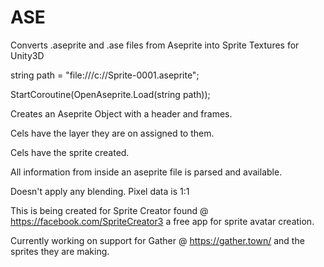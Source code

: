 # ASE
Converts .aseprite and .ase files from Aseprite into Sprite Textures for Unity3D

string path = "file:///c://Sprite-0001.aseprite";

StartCoroutine(OpenAseprite.Load(string path)); 


Creates an Aseprite Object with a header and frames.

Cels have the layer they are on assigned to them.

Cels have the sprite created.

All information from inside an aseprite file is parsed and available.

Doesn't apply any blending. Pixel data is 1:1

This is being created for Sprite Creator found @ https://facebook.com/SpriteCreator3 a free app for sprite avatar creation.

Currently working on support for Gather @ https://gather.town/ and the sprites they are making.

